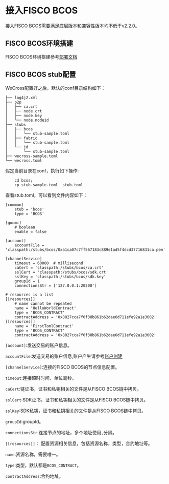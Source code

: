 # 接入FISCO BCOS

接入FISCO BCOS需要满足底层版本和兼容性版本均不低于v2.2.0。

## FISCO BCOS环境搭建
FISCO BCOS环境搭建参考[部署文档](https://fisco-bcos-documentation.readthedocs.io/zh_CN/latest/docs/installation.html#fisco-bcos)

## FISCO BCOS stub配置
WeCross配置好之后，默认的conf目录结构如下： 
```
├── log4j2.xml
├── p2p
│   ├── ca.crt
│   ├── node.crt
│   ├── node.key
│   └── node.nodeid
├── stubs
│   ├── bcos
│   │   └── stub-sample.toml
│   ├── fabric
│   │   └── stub-sample.toml
│   └── jd
│       └── stub-sample.toml
├── wecross-sample.toml
└── wecross.toml
```
假定当前目录在conf，执行如下操作:
```
    cd bcos;
    cp stub-sample.toml  stub.toml
```

查看stub.toml，可以看到文件内容如下：

```
[common]
    stub = 'bcos'
    type = 'BCOS'

[guomi]
    # boolean
    enable = false

[account]
    accountFile = 'classpath:/stubs/bcos/0xa1ca07c7ff567183c889e1ad5f4dcd37716831ca.pem'

[channelService]
    timeout = 60000  # millisecond
    caCert = 'classpath:/stubs/bcos/ca.crt'
    sslCert = 'classpath:/stubs/bcos/sdk.crt'
    sslKey = 'classpath:/stubs/bcos/sdk.key'
    groupId = 1
    connectionsStr = ['127.0.0.1:20200']

# resources is a list
[[resources]]
    # name cannot be repeated
    name = 'HelloWorldContract'
    type = 'BCOS_CONTRACT'
    contractAddress = '0x8827cca7f0f38b861b62dae6d711efe92a1e3602'
[[resources]]
    name = 'FirstTomlContract'
    type = 'BCOS_CONTRACT'
    contractAddress = '0x8827cca7f0f38b861b62dae6d711efe92a1e3602'           
```
```[account]```:发送交易的账户信息。

```accountFile```:发送交易的账户信息,账户产生请参考[账户创建](https://fisco-bcos-documentation.readthedocs.io/zh_CN/latest/docs/manual/account.html)


```[channelService]```:连接的FISCO BCOS的节点信息配置。

```timeout```:连接超时时间，单位毫秒。

```caCert```:链证书，证书和私钥相关的文件是从FISCO BCOS链中拷贝。

```sslCert```:SDK证书，证书和私钥相关的文件是从FISCO BCOS链中拷贝。

```sslKey```:SDK私钥，证书和私钥相关的文件是从FISCO BCOS链中拷贝。

```groupId```:groupId。

```connectionsStr```:连接节点的地址，多个地址使用```,```分隔。


```[[resources]]```： 配置资源相关信息，包括资源名称，类型，合约地址等。

```name```:资源名称，需要唯一。

```type```:类型，默认都是```BCOS_CONTRACT```。

```contractAddress```:合约地址。